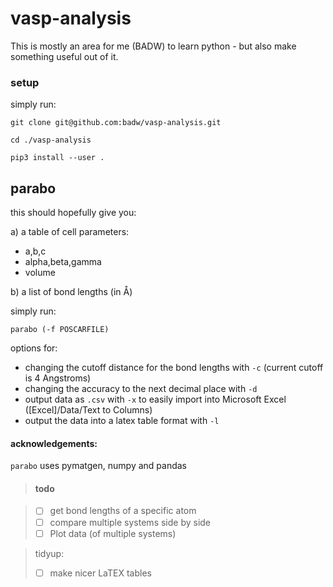 # vasp-analysis
This is mostly an area for me (BADW) to learn python - but also make something useful out of it.

### setup

simply run:
``` 
git clone git@github.com:badw/vasp-analysis.git

cd ./vasp-analysis

pip3 install --user .
```
## parabo
this should hopefully give you:

a) a table of cell parameters:

* a,b,c
* alpha,beta,gamma
* volume

b) a list of bond lengths (in Å)

simply run:
```
parabo (-f POSCARFILE)
```
options for:

* changing the cutoff distance for the bond lengths with `-c` (current cutoff is 4 Angstroms)
* changing the accuracy to the next decimal place with `-d`
* output data as `.csv` with `-x` to easily import into Microsoft Excel ([Excel]/Data/Text to Columns)
* output the data into a latex table format with `-l` 


#### acknowledgements:

`parabo` uses pymatgen, numpy and pandas

> #### todo

> - [ ] get bond lengths of a specific atom
> - [ ] compare multiple systems side by side
> - [ ] Plot data (of multiple systems) 

> tidyup:
> - [ ] make nicer LaTEX tables

